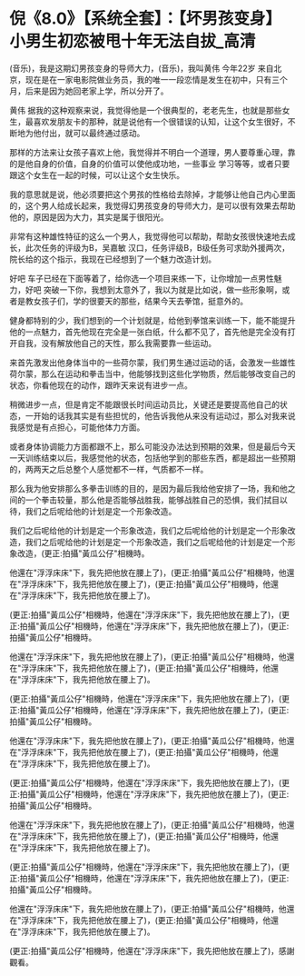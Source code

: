 # 倪《8.0》【系统全套】：【坏男孩变身】小男生初恋被甩十年无法自拔_高清

(音乐)，我是这期幻男孩变身的导师大力，(音乐)，我叫黄伟 今年22岁 来自北京，现在是在一家电影院做业务员，我的唯一一段恋情是发生在初中，只有三个月，后来是因为她回老家上学，所以分开了。

黄伟 据我的这种观察来说，我觉得他是一个很典型的，老老先生，也就是那些女生，最喜欢发朋友卡的那种，就是说他有一个很错误的认知，让这个女生很好，不断地为他付出，就可以最终通过感动。

那样的方法来让女孩子喜欢上他，我觉得并不明白一个道理，男人要尊重心理，靠的是他自身的价值，自身的价值可以使他成功地，一些事业 学习等等，或者只要跟这个女生在一起的时候，可以让这个女生快乐。

我的意思就是说，他必须要把这个男孩的性格给去除掉，才能够让他自己内心里面的，这个男人给成长起来，我觉得幻男孩变身的导师大力，是可以很有效果去帮助他的，原因是因为大力，其实是属于很阳光。

非常有这种雄性特征的这么一个男人，我觉得他可以帮助，帮助女孩很快速地去成长，此次任务的评级为B，吴嘉敏 汉口，任务评级B，B级任务可求助外援两次，院长给的这个指示，我现在已经想到了一个魅力改造计划。

好吧 车子已经在下面等着了，给你选一个项目来练一下，让你增加一点男性魅力，好吧 突破一下你，我想到太意外了，我以为就是比如说，做一些形象啊，或者是教女孩子们，学的很要天的那些，结果今天去拳馆，挺意外的。

健身都特别的少，我们想到的一个计划就是，给他到拳馆来训练一下，能不能提升他的一点魅力，首先他现在完全是一张白纸，什么都不见了，首先他是完全没有打开自我，没有解放他自己的天性，那么我需要靠一些运动。

来首先激发出他身体当中的一些荷尔蒙，我们男生通过运动的话，会激发一些雄性荷尔蒙，那么在运动和拳击当中，他能够找到这些化学物质，然后能够改变自己的状态，你看他现在的动作，跟昨天来说有进步一点。

稍微进步一点，但是肯定不能跟很长时间运动员比，关键还是要提高他自己的状态，一开始的话我其实是有些担忧的，他告诉我他从来没有运动过，那么对我来说我感觉是有点担心，可能他体力方面。

或者身体协调能力方面都跟不上，那么可能没办法达到预期的效果，但是最后今天一天训练结束以后，我感觉他的状态，包括他学到的那些东西，都是超出一些预期的，两两天之后总整个人感觉都不一样，气质都不一样。

那么我为他安排那么多拳击训练的目的，是因为最后我给他安排了一场，我和他之间的一个拳击较量，那么他是否能够战胜我，能够战胜自己的恐惧，我们拭目以待，我们之后呢给他的计划是定一个形象改造。

我们之后呢给他的计划是定一个形象改造，我们之后呢给他的计划是定一个形象改造，我们之后呢给他的计划是定一个形象改造，我们之后呢给他的计划是定一个形象改造，(更正:拍攝"黃瓜公仔"相機時。

他還在"浮浮床床"下，我先把他放在腰上了)，(更正:拍攝"黃瓜公仔"相機時，他還在"浮浮床床"下，我先把他放在腰上了)，(更正:拍攝"黃瓜公仔"相機時，他還在"浮浮床床"下，我先把他放在腰上了)。

(更正:拍攝"黃瓜公仔"相機時，他還在"浮浮床床"下，我先把他放在腰上了)，(更正:拍攝"黃瓜公仔"相機時，他還在"浮浮床床"下，我先把他放在腰上了)，(更正:拍攝"黃瓜公仔"相機時。

他還在"浮浮床床"下，我先把他放在腰上了)，(更正:拍攝"黃瓜公仔"相機時，他還在"浮浮床床"下，我先把他放在腰上了)，(更正:拍攝"黃瓜公仔"相機時，他還在"浮浮床床"下，我先把他放在腰上了)。

(更正:拍攝"黃瓜公仔"相機時，他還在"浮浮床床"下，我先把他放在腰上了)，(更正:拍攝"黃瓜公仔"相機時，他還在"浮浮床床"下，我先把他放在腰上了)，(更正:拍攝"黃瓜公仔"相機時。

他還在"浮浮床床"下，我先把他放在腰上了)，(更正:拍攝"黃瓜公仔"相機時，他還在"浮浮床床"下，我先把他放在腰上了)，(更正:拍攝"黃瓜公仔"相機時，他還在"浮浮床床"下，我先把他放在腰上了)。

(更正:拍攝"黃瓜公仔"相機時，他還在"浮浮床床"下，我先把他放在腰上了)，(更正:拍攝"黃瓜公仔"相機時，他還在"浮浮床床"下，我先把他放在腰上了)，(更正:拍攝"黃瓜公仔"相機時。

他還在"浮浮床床"下，我先把他放在腰上了)，(更正:拍攝"黃瓜公仔"相機時，他還在"浮浮床床"下，我先把他放在腰上了)，(更正:拍攝"黃瓜公仔"相機時，他還在"浮浮床床"下，我先把他放在腰上了)。

(更正:拍攝"黃瓜公仔"相機時，他還在"浮浮床床"下，我先把他放在腰上了)，(更正:拍攝"黃瓜公仔"相機時，他還在"浮浮床床"下，我先把他放在腰上了)，(更正:拍攝"黃瓜公仔"相機時。

他還在"浮浮床床"下，我先把他放在腰上了)，(更正:拍攝"黃瓜公仔"相機時，他還在"浮浮床床"下，我先把他放在腰上了)，(更正:拍攝"黃瓜公仔"相機時，他還在"浮浮床床"下，我先把他放在腰上了)。

(更正:拍攝"黃瓜公仔"相機時，他還在"浮浮床床"下，我先把他放在腰上了)，感謝觀看。
